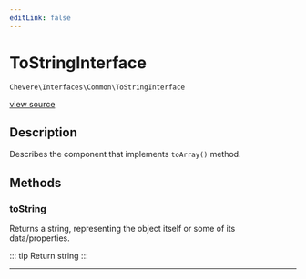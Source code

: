 ```yaml
---
editLink: false
---
```


# ToStringInterface

`Chevere\Interfaces\Common\ToStringInterface`

[view source](https://github.com/chevere/chevere/blob/main/src/Chevere/Interfaces/Common/ToStringInterface.php)

## Description

Describes the component that implements `toArray()` method.

## Methods

### toString

Returns a string, representing the object itself or some of its data/properties.

::: tip Return
string
:::

---
